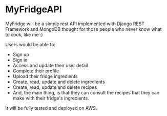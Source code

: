 # MyFridgeAPI

MyFridge will be a simple rest API implemented with Django REST Framework and MongoDB thought for those people who never know what to cook, like me :) 

Users would be able to: 
- Sign up
- Sign in
- Access and update their user detail
- Complete their profile
- Upload their fridge ingredients
- Create, read, update and delete ingredients
- Create, read, update and delete recipes
- And, the main thing, is that they can consult the recipes that they can make with their fridge's ingredients.

It will be fully tested and deployed on AWS.
